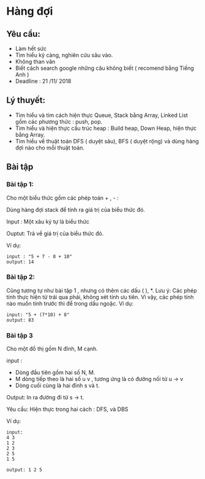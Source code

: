 # Hàng đợi

## Yêu cầu:
- Làm hết sức
- Tìm hiểu kỹ càng, nghiên cứu sâu vào.
- Không than vãn
- Biết cách search google những câu không biết ( recomend bằng Tiếng Anh )
- Deadline : 21 /11/ 2018
## Lý thuyết:
- Tìm hiểu và tìm cách hiện thực Queue, Stack bằng Array, Linked List gồm các phương thức : push, pop.
- Tìm hiểu và hiện thực cấu trúc heap : Build heap, Down Heap, hiện thực bằng Array.
- Tìm hiểu về thuật toán DFS ( duyệt sâu), BFS ( duyệt rộng) và dùng hàng đợi nào cho mỗi thuật toán.

## Bài tập

### Bài tập 1:
Cho một biểu thức gồm các phép toán + , - :

Dùng hàng đợi stack để tính ra giá trị của biểu thức đó.

Input : Một xâu ký tự là biểu thức

Ouptut: Trả về giá trị của biểu thức đó.

Ví dụ:
```
input : "5 + 7 - 8 + 10"
output: 14
```

### Bài tập 2: 
Cũng tương tự như bài tập 1 , nhưng có thêm các dấu ( ), *.
Lưu ý: Các phép tính thực hiện từ trái qua phải, không xét tính ưu tiên. Vì vậy, các phép tính nào muốn tính trước thì để trong dấu ngoặc.
Ví dụ:
```
input: "5 + (7*10) + 8"
output: 83
```

### Bài tập 3

Cho một đồ thị gồm N đỉnh, M cạnh.

input : 
- Dòng đầu tiên gồm hai số N, M. 
- M dòng tiếp theo là hai số u v , tương ứng là có đường nối từ u -> v
- Dòng cuối cùng là hai đỉnh s và t.
        
Output: In ra đường đi từ s -> t.

Yêu cầu: Hiện thực trong hai cách : DFS, và DBS

Ví dụ:
```
input:
4 3
1 2
2 3
2 5
1 5

output: 1 2 5
```

